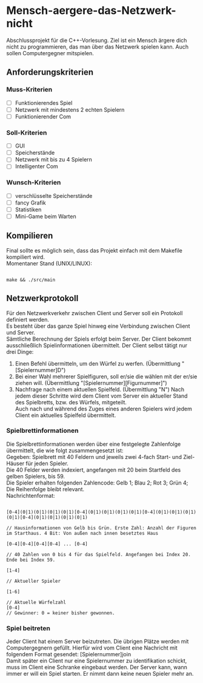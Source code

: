 # Mensch-aergere-das-Netzwerk-nicht
Abschlussprojekt für die C++-Vorlesung. Ziel ist ein Mensch ärgere dich nicht zu programmieren, das man über das Netzwerk spielen kann. Auch sollen Computergegner mitspielen.

## Anforderungskriterien
### Muss-Kriterien
- [ ] Funktionierendes Spiel
- [ ] Netzwerk mit mindestens 2 echten Spielern
- [ ] Funktionierender Com

### Soll-Kriterien
- [ ] GUI
- [ ] Speicherstände
- [ ] Netzwerk mit bis zu 4 Spielern
- [ ] Intelligenter Com

### Wunsch-Kriterien
- [ ] verschlüsselte Speicherstände
- [ ] fancy Grafik
- [ ] Statistiken
- [ ] Mini-Game beim Warten

## Kompilieren
Final sollte es möglich sein, dass das Projekt einfach mit dem Makefile kompiliert wird. <br/>
Momentaner Stand (UNIX/LINUX):
<pre><code>
make && ./src/main
</code></pre>

## Netzwerkprotokoll
Für den Netzwerkverkehr zwischen Client und Server soll ein Protokoll definiert werden. <br/>
Es besteht über das ganze Spiel hinweg eine Verbindung zwischen Client und Server. <br/>
Sämtliche Berechnung der Spiels erfolgt beim Server. Der Client bekommt ausschließlich Spielinformationen übermittelt.
Der Client selbst tätigt nur drei Dinge:
1. Einen Befehl übermitteln, um den Würfel zu werfen. (Übermittlung "[Spielernummer]D")
2. Bei einer Wahl mehrerer Spielfiguren, soll er/sie die wählen mit der er/sie ziehen will. (Übermittlung "[Spielernummer][Figurnummer]")
3. Nachfrage nach einem aktuellen Spielfeld. (Übermittlung "N")
Nach jedem dieser Schritte wird dem Client vom Server ein aktueller Stand des Spielbretts, bzw. des Würfels, mitgeteilt. <br/>
Auch nach und während des Zuges eines anderen Spielers wird jedem Client ein aktuelles Spielfeld übermittelt. <br/>
### Spielbrettinformationen
Die Spielbrettinformationen werden über eine festgelegte Zahlenfolge übermittelt, die wie folgt zusammengesetzt ist: <br/>
Gegeben: Spielbrett mit 40 Feldern und jeweils zwei 4-fach Start- und Ziel-Häuser für jeden Spieler. <br/>
Die 40 Felder werden indexiert, angefangen mit 20 beim Startfeld des gelben Spielers, bis 59. <br/>
Die Spieler erhalten folgenden Zahlencode: Gelb 1; Blau 2; Rot 3; Grün 4; Die Reihenfolge bleibt relevant. <br/>
Nachrichtenformat:
<pre><code>
[0-4](0|1)(0|1)(0|1)(0|1)[0-4](0|1)(0|1)(0|1)(0|1)[0-4](0|1)(0|1)(0|1)(0|1)[0-4](0|1)(0|1)(0|1)(0|1) <br/>
// Hausinformationen von Gelb bis Grün. Erste Zahl: Anzahl der Figuren im Starthaus. 4 Bit: Von außen nach innen besetztes Haus <br/>
[0-4][0-4][0-4][0-4] ... [0-4] <br/>
// 40 Zahlen von 0 bis 4 für das Spielfeld. Angefangen bei Index 20. Ende bei Index 59. <br/>
[1-4] <br/>
// Aktueller Spieler <br/>
[1-6] <br/>
// Aktuelle Würfelzahl
[0-4]
// Gewinner: 0 = keiner bisher gewonnen.
</code></pre>

### Spiel beitreten
Jeder Client hat einem Server beizutreten. Die übrigen Plätze werden mit Computergegnern gefüllt.
Hierfür wird vom Client eine Nachricht mit folgendem Format gesendet: [Spielernummer]join <br/>
Damit später ein Client nur eine Spielernummer zu identifikation schickt, muss im Client eine Schranke
eingebaut werden.
Der Server kann, wann immer er will ein Spiel starten. Er nimmt dann keine neuen Spieler mehr an.